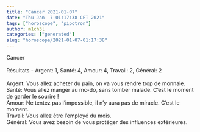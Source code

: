 ```yaml
---
title: "Cancer 2021-01-07"
date: "Thu Jan  7 01:17:38 CET 2021"
tags: ["horoscope", "pipotron"]
author: m1ch3l
categories: ["generated"]
slug: "horoscope/2021-01-07-01:17:38"
---
```


Cancer<br>
<br>
Résultats - Argent: 1, Santé: 4, Amour: 4, Travail: 2, Général: 2<br>
<br>
Argent:  Vous allez acheter du pain, on va vous rendre trop de monnaie. <br>
Santé:   Vous allez manger au mc-do, sans tomber malade. C’est le moment de garder le sourire !<br>
Amour:   Ne tentez pas l’impossible, il n’y aura pas de miracle. C’est le moment.<br>
Travail: Vous allez être l’employé du mois. <br>
Général: Vous avez besoin de vous protéger des influences extérieures.<br>
